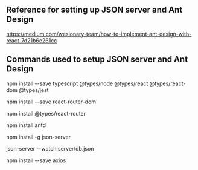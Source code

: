 ## Reference for setting up JSON server and Ant Design

https://medium.com/wesionary-team/how-to-implement-ant-design-with-react-7d21b6e261cc


## Commands used to setup JSON server and Ant Design

npm install --save typescript @types/node @types/react @types/react-dom @types/jest

npm install --save react-router-dom

npm install @types/react-router

npm install antd

npm install -g json-server

json-server --watch server/db.json

npm install --save axios
